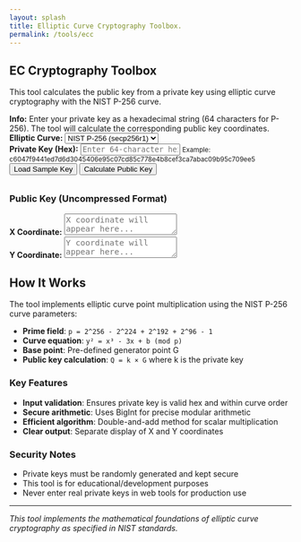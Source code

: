 ```yaml
---
layout: splash
title: Elliptic Curve Cryptography Toolbox.
permalink: /tools/ecc
---
```


## EC Cryptography Toolbox

This tool calculates the public key from a private key using elliptic curve cryptography with the NIST P-256 curve.

<div class="notice--info">
<strong>Info:</strong> Enter your private key as a hexadecimal string (64 characters for P-256). The tool will calculate the corresponding public key coordinates.
</div>

<form id="crypto-form">
  <div class="form-group">
    <label for="curve"><strong>Elliptic Curve:</strong></label>
    <select id="curve" class="form-control">
      <option value="P-256">NIST P-256 (secp256r1)</option>
    </select>
  </div>

  <div class="form-group">
    <label for="privateKey"><strong>Private Key (Hex):</strong></label>
    <input type="text" id="privateKey" class="form-control" 
           placeholder="Enter 64-character hexadecimal private key"
           maxlength="64" style="font-family: monospace;">
    <small class="form-text text-muted">Example: c6047f9441ed7d6d3045406e95c07cd85c778e4b8cef3ca7abac09b95c709ee5</small>
  </div>

  <div class="text-center">
    <button type="button" onclick="loadSampleKey()" class="btn btn--info btn--small">Load Sample Key</button>
    <button type="button" onclick="calculatePublicKey()" class="btn btn--primary">Calculate Public Key</button>
  </div>
</form>

<div id="results" style="margin-top: 2rem;">
  <h3>Public Key (Uncompressed Format)</h3>
  
  <div class="form-group">
    <label for="publicKeyX"><strong>X Coordinate:</strong></label>
    <textarea id="publicKeyX" class="form-control" readonly rows="2" 
              placeholder="X coordinate will appear here..." 
              style="font-family: monospace; font-size: 0.9rem;"></textarea>
  </div>

  <div class="form-group">
    <label for="publicKeyY"><strong>Y Coordinate:</strong></label>
    <textarea id="publicKeyY" class="form-control" readonly rows="2" 
              placeholder="Y coordinate will appear here..." 
              style="font-family: monospace; font-size: 0.9rem;"></textarea>
  </div>
</div>

<div id="error"></div>

<script>
// NIST P-256 curve parameters
const P256 = {
    // Prime field
    p: BigInt('0xffffffff00000001000000000000000000000000ffffffffffffffffffffffff'),
    // Curve parameter a
    a: BigInt('0xffffffff00000001000000000000000000000000fffffffffffffffffffffffc'),
    // Curve parameter b  
    b: BigInt('0x5ac635d8aa3a93e7b3ebbd55769886bc651d06b0cc53b0f63bce3c3e27d2604b'),
    // Order of the base point
    n: BigInt('0xffffffff00000000ffffffffffffffffbce6faada7179e84f3b9cac2fc632551'),
    // Base point coordinates
    Gx: BigInt('0x6b17d1f2e12c4247f8bce6e563a440f277037d812deb33a0f4a13945d898c296'),
    Gy: BigInt('0x4fe342e2fe1a7f9b8ee7eb4a7c0f9e162bce33576b315ececbb6406837bf51f5')
};

// Modular arithmetic functions
function mod(a, m) {
    return ((a % m) + m) % m;
}

function modInverse(a, m) {
    if (a < 0n) a = mod(a, m);
    
    let [old_r, r] = [a, m];
    let [old_s, s] = [1n, 0n];
    
    while (r !== 0n) {
        const quotient = old_r / r;
        [old_r, r] = [r, old_r - quotient * r];
        [old_s, s] = [s, old_s - quotient * s];
    }
    
    return mod(old_s, m);
}

// Point addition on elliptic curve
function pointAdd(p1, p2) {
    if (!p1) return p2;
    if (!p2) return p1;
    
    const [x1, y1] = p1;
    const [x2, y2] = p2;
    
    if (x1 === x2) {
        if (y1 === y2) {
            // Point doubling
            const s = mod((3n * x1 * x1 + P256.a) * modInverse(2n * y1, P256.p), P256.p);
            const x3 = mod(s * s - 2n * x1, P256.p);
            const y3 = mod(s * (x1 - x3) - y1, P256.p);
            return [x3, y3];
        } else {
            // Points are inverses
            return null;
        }
    }
    
    const s = mod((y2 - y1) * modInverse(x2 - x1, P256.p), P256.p);
    const x3 = mod(s * s - x1 - x2, P256.p);
    const y3 = mod(s * (x1 - x3) - y1, P256.p);
    
    return [x3, y3];
}

// Scalar multiplication using double-and-add
function scalarMult(k, point) {
    if (k === 0n) return null;
    if (k === 1n) return point;
    
    let result = null;
    let addend = point;
    
    while (k > 0n) {
        if (k & 1n) {
            result = pointAdd(result, addend);
        }
        addend = pointAdd(addend, addend);
        k >>= 1n;
    }
    
    return result;
}

function loadSampleKey() {
    document.getElementById('privateKey').value = 'c6047f9441ed7d6d3045406e95c07cd85c778e4b8cef3ca7abac09b95c709ee5';
}

function calculatePublicKey() {
    const errorDiv = document.getElementById('error');
    const publicKeyX = document.getElementById('publicKeyX');
    const publicKeyY = document.getElementById('publicKeyY');
    
    // Clear previous results
    errorDiv.innerHTML = '';
    publicKeyX.value = '';
    publicKeyY.value = '';
    
    try {
        const privateKeyHex = document.getElementById('privateKey').value.trim();
        
        // Validate input
        if (!privateKeyHex) {
            throw new Error('Please enter a private key');
        }
        
        if (!/^[0-9a-fA-F]+$/.test(privateKeyHex)) {
            throw new Error('Private key must contain only hexadecimal characters (0-9, a-f, A-F)');
        }
        
        if (privateKeyHex.length !== 64) {
            throw new Error('Private key must be exactly 64 hexadecimal characters (32 bytes) for P-256');
        }
        
        const privateKey = BigInt('0x' + privateKeyHex);
        
        // Validate private key range
        if (privateKey <= 0n || privateKey >= P256.n) {
            throw new Error('Private key must be between 1 and n-1 where n is the curve order');
        }
        
        // Calculate public key: Q = k * G
        const publicKeyPoint = scalarMult(privateKey, [P256.Gx, P256.Gy]);
        
        if (!publicKeyPoint) {
            throw new Error('Failed to calculate public key');
        }
        
        const [qx, qy] = publicKeyPoint;
        
        // Convert to hex strings with proper padding
        const qxHex = qx.toString(16).padStart(64, '0');
        const qyHex = qy.toString(16).padStart(64, '0');
        
        publicKeyX.value = qxHex;
        publicKeyY.value = qyHex;
        
    } catch (error) {
        errorDiv.innerHTML = '<div class="notice--danger"><strong>Error:</strong> ' + error.message + '</div>';
    }
}

// Allow Enter key to trigger calculation
document.getElementById('privateKey').addEventListener('keypress', function(e) {
    if (e.key === 'Enter') {
        calculatePublicKey();
    }
});
</script>

## How It Works

The tool implements elliptic curve point multiplication using the NIST P-256 curve parameters:

- **Prime field**: `p = 2^256 - 2^224 + 2^192 + 2^96 - 1`
- **Curve equation**: `y² = x³ - 3x + b (mod p)`
- **Base point**: Pre-defined generator point G
- **Public key calculation**: `Q = k × G` where k is the private key

### Key Features

- **Input validation**: Ensures private key is valid hex and within curve order
- **Secure arithmetic**: Uses BigInt for precise modular arithmetic
- **Efficient algorithm**: Double-and-add method for scalar multiplication
- **Clear output**: Separate display of X and Y coordinates

### Security Notes

- Private keys must be randomly generated and kept secure
- This tool is for educational/development purposes
- Never enter real private keys in web tools for production use

---

*This tool implements the mathematical foundations of elliptic curve cryptography as specified in NIST standards.*